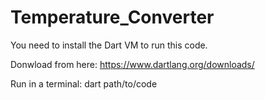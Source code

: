 # Temperature_Converter

You need to install the Dart VM to run this code.

Donwload from here: https://www.dartlang.org/downloads/

Run in a terminal: dart path/to/code
